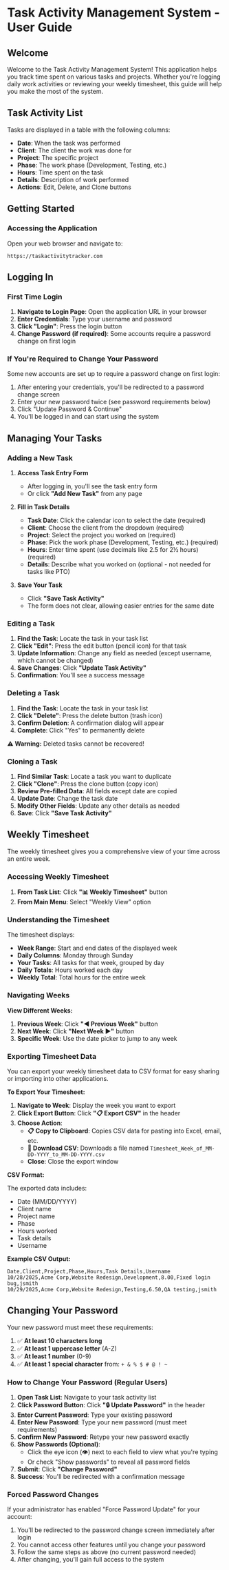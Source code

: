 # Task Activity Management System - User Guide

## Welcome

Welcome to the Task Activity Management System! This application helps you track time spent on various tasks and projects. Whether you're logging daily work activities or reviewing your weekly timesheet, this guide will help you make the most of the system.

## Task Activity List

Tasks are displayed in a table with the following columns:

- **Date**: When the task was performed
- **Client**: The client the work was done for
- **Project**: The specific project
- **Phase**: The work phase (Development, Testing, etc.)
- **Hours**: Time spent on the task
- **Details**: Description of work performed
- **Actions**: Edit, Delete, and Clone buttons



## Getting Started

### Accessing the Application

Open your web browser and navigate to:

```
https://taskactivitytracker.com
```

## Logging In

### First Time Login

1. **Navigate to Login Page**: Open the application URL in your browser
2. **Enter Credentials**: Type your username and password
3. **Click "Login"**: Press the login button
4. **Change Password (if required)**: Some accounts require a password change on first login

### If You're Required to Change Your Password

Some new accounts are set up to require a password change on first login:

1. After entering your credentials, you'll be redirected to a password change screen
2. Enter your new password twice (see password requirements below)
3. Click "Update Password & Continue"
4. You'll be logged in and can start using the system

## Managing Your Tasks

### Adding a New Task

1. **Access Task Entry Form**
   
   - After logging in, you'll see the task entry form
   - Or click **"Add New Task"** from any page

2. **Fill in Task Details**
   
   - **Task Date**: Click the calendar icon to select the date (required)
   - **Client**: Choose the client from the dropdown (required)
   - **Project**: Select the project you worked on (required)
   - **Phase**: Pick the work phase (Development, Testing, etc.) (required)
   - **Hours**: Enter time spent (use decimals like 2.5 for 2½ hours) (required)
   - **Details**: Describe what you worked on (optional - not needed for tasks like PTO)

3. **Save Your Task**
   
   - Click **"Save Task Activity"**
   - The form does not clear, allowing easier entries for the same date

### Editing a Task

1. **Find the Task**: Locate the task in your task list
2. **Click "Edit"**: Press the edit button (pencil icon) for that task
3. **Update Information**: Change any field as needed (except username, which cannot be changed)
4. **Save Changes**: Click **"Update Task Activity"**
5. **Confirmation**: You'll see a success message

### Deleting a Task

1. **Find the Task**: Locate the task in your task list
2. **Click "Delete"**: Press the delete button (trash icon)
3. **Confirm Deletion**: A confirmation dialog will appear
4. **Complete**: Click "Yes" to permanently delete

**⚠️ Warning:** Deleted tasks cannot be recovered!

### Cloning a Task

1. **Find Similar Task**: Locate a task you want to duplicate
2. **Click "Clone"**: Press the clone button (copy icon)
3. **Review Pre-filled Data**: All fields except date are copied
4. **Update Date**: Change the task date
5. **Modify Other Fields**: Update any other details as needed
6. **Save**: Click **"Save Task Activity"**

## Weekly Timesheet

The weekly timesheet gives you a comprehensive view of your time across an entire week.

### Accessing Weekly Timesheet

1. **From Task List**: Click **"📊 Weekly Timesheet"** button
2. **From Main Menu**: Select "Weekly View" option

### Understanding the Timesheet

The timesheet displays:

- **Week Range**: Start and end dates of the displayed week
- **Daily Columns**: Monday through Sunday
- **Your Tasks**: All tasks for that week, grouped by day
- **Daily Totals**: Hours worked each day
- **Weekly Total**: Total hours for the entire week

### Navigating Weeks

**View Different Weeks:**

1. **Previous Week**: Click **"◄ Previous Week"** button
2. **Next Week**: Click **"Next Week ►"** button
3. **Specific Week**: Use the date picker to jump to any week

### Exporting Timesheet Data

You can export your weekly timesheet data to CSV format for easy sharing or importing into other applications.

**To Export Your Timesheet:**

1. **Navigate to Week**: Display the week you want to export
2. **Click Export Button**: Click **"📋 Export CSV"** in the header
3. **Choose Action**:
   - **📋 Copy to Clipboard**: Copies CSV data for pasting into Excel, email, etc.
   - **💾 Download CSV**: Downloads a file named `Timesheet_Week_of_MM-DD-YYYY_to_MM-DD-YYYY.csv`
   - **Close**: Close the export window

**CSV Format:**

The exported data includes:
- Date (MM/DD/YYYY)
- Client name
- Project name
- Phase
- Hours worked
- Task details
- Username

**Example CSV Output:**
```
Date,Client,Project,Phase,Hours,Task Details,Username
10/28/2025,Acme Corp,Website Redesign,Development,8.00,Fixed login bug,jsmith
10/29/2025,Acme Corp,Website Redesign,Testing,6.50,QA testing,jsmith
```

## Changing Your Password

Your new password must meet these requirements:

1. ✅ **At least 10 characters long**
2. ✅ **At least 1 uppercase letter** (A-Z)
3. ✅ **At least 1 number** (0-9)
4. ✅ **At least 1 special character** from: `+ & % $ # @ ! ~`

### How to Change Your Password (Regular Users)

1. **Open Task List**: Navigate to your task activity list
2. **Click Password Button**: Click **"🔒 Update Password"** in the header
3. **Enter Current Password**: Type your existing password
4. **Enter New Password**: Type your new password (must meet requirements)
5. **Confirm New Password**: Retype your new password exactly
6. **Show Passwords (Optional)**:
   - Click the eye icon (👁️) next to each field to view what you're typing
   - Or check "Show passwords" to reveal all password fields
7. **Submit**: Click **"Change Password"**
8. **Success**: You'll be redirected with a confirmation message

### Forced Password Changes

If your administrator has enabled "Force Password Update" for your account:

1. You'll be redirected to the password change screen immediately after login
2. You cannot access other features until you change your password
3. Follow the same steps as above (no current password needed)
4. After changing, you'll gain full access to the system
